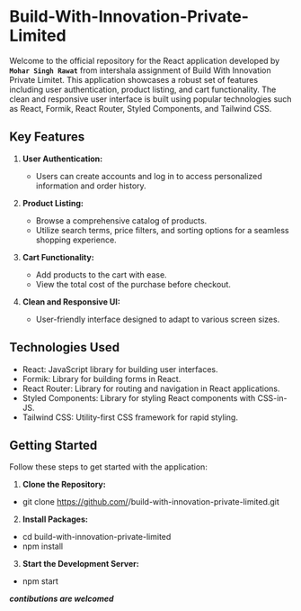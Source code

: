 # Build-With-Innovation-Private-Limited

Welcome to the official repository for the React application developed by **`Mohar Singh Rawat`** from intershala assignment of Build With Innovation Private Limitet. This application showcases a robust set of features including user authentication, product listing, and cart functionality. The clean and responsive user interface is built using popular technologies such as React, Formik, React Router, Styled Components, and Tailwind CSS.

## Key Features

1. **User Authentication:**
   - Users can create accounts and log in to access personalized information and order history.

2. **Product Listing:**
   - Browse a comprehensive catalog of products.
   - Utilize search terms, price filters, and sorting options for a seamless shopping experience.

3. **Cart Functionality:**
   - Add products to the cart with ease.
   - View the total cost of the purchase before checkout.

4. **Clean and Responsive UI:**
   - User-friendly interface designed to adapt to various screen sizes.

## Technologies Used

- React: JavaScript library for building user interfaces.
- Formik: Library for building forms in React.
- React Router: Library for routing and navigation in React applications.
- Styled Components: Library for styling React components with CSS-in-JS.
- Tailwind CSS: Utility-first CSS framework for rapid styling.

## Getting Started

Follow these steps to get started with the application:
1. **Clone the Repository:**
- git clone https://github.com/<your-username>/build-with-innovation-private-limited.git

2. **Install Packages:**
- cd build-with-innovation-private-limited
- npm install

3. **Start the Development Server:**
- npm start

***contibutions are welcomed***   
